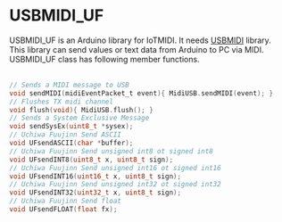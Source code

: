 # USBMIDI_UF

USBMIDI_UF is an Arduino library for IoTMIDI. It needs [USBMIDI](https://github.com/arduino-libraries/MIDIUSB) library.<br>
This library can send values or text data from Arduino to PC via MIDI.<br>
USBMIDI_UF class has following member functions.<br>
<br>
```MIDIUSB_UF.h
// Sends a MIDI message to USB
void sendMIDI(midiEventPacket_t event){ MidiUSB.sendMIDI(event); }
// Flushes TX midi channel
void flush(void){ MidiUSB.flush(); }
// Sends a System Exclusive Message
void sendSysEx(uint8_t *sysex);
// Uchiwa Fuujinn Send ASCII
void UFsendASCII(char *buffer);
// Uchiwa Fuujinn Send unsigned int8 ot signed int8
void UFsendINT8(uint8_t x, uint8_t sign);
// Uchiwa Fuujinn Send unsigned int16 ot signed int16
void UFsendINT16(uint16_t x, uint8_t sign);
// Uchiwa Fuujinn Send unsigned int32 ot signed int32
void UFsendINT32(uint32_t x, uint8_t sign);
// Uchiwa Fuujinn Send float
void UFsendFLOAT(float fx);
```
